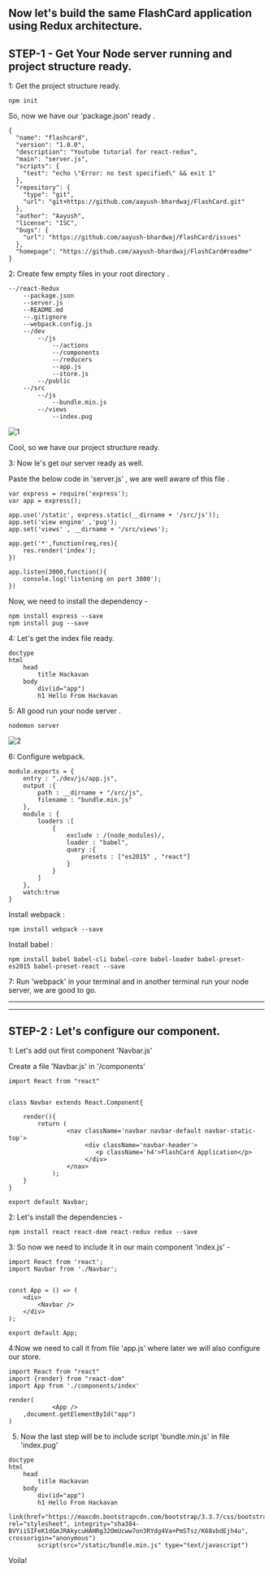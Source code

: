 ## Now let's build the same FlashCard application using Redux architecture.

## STEP-1 - Get Your Node server running and project structure ready.

1: Get the project structure ready.

```
npm init
```

So, now we have our 'package.json' ready .

```
{
  "name": "flashcard",
  "version": "1.0.0",
  "description": "Youtube tutorial for react-redux",
  "main": "server.js",
  "scripts": {
    "test": "echo \"Error: no test specified\" && exit 1"
  },
  "repository": {
    "type": "git",
    "url": "git+https://github.com/aayush-bhardwaj/FlashCard.git"
  },
  "author": "Aayush",
  "license": "ISC",
  "bugs": {
    "url": "https://github.com/aayush-bhardwaj/FlashCard/issues"
  },
  "homepage": "https://github.com/aayush-bhardwaj/FlashCard#readme"
}
```

2: Create few empty files in your root directory .

```
--/react-Redux
    --package.json
    --server.js
    --README.md
    --.gitignore
    --webpack.config.js
    --/dev
        --/js
            --/actions
            --/components
            --/reducers
            --app.js
            --store.js
        --/public
    --/src
        --/js
            --bundle.min.js
        --/views
            --index.pug
```
![1](https://cloud.githubusercontent.com/assets/10152651/22181774/dcb863e4-e0b8-11e6-8448-1c21c11bc8d5.png)

Cool, so we have our project structure ready.

3: Now le's get our server ready as well.

Paste the below code in 'server.js' , we are well aware of this file .

```
var express = require('express');
var app = express();

app.use('/static', express.static(__dirname + '/src/js'));
app.set('view engine' ,'pug');
app.set('views' , __dirname + '/src/views');

app.get('*',function(req,res){
    res.render('index');
})

app.listen(3000,function(){
    console.log('listening on port 3000');
})
```

Now, we need to install the dependency -

```
npm install express --save
npm install pug --save
```

4: Let's get the index file ready.

```
doctype
html
    head
        title Hackavan
    body
        div(id="app")
        h1 Hello From Hackavan
```

5: All good run your node server .

```
nodemon server
```
![2](https://cloud.githubusercontent.com/assets/10152651/22181818/56832b86-e0ba-11e6-91c7-8766d5088238.png)

6: Configure webpack.

```
module.exports = {
    entry : "./dev/js/app.js",
    output :{
        path : __dirname + "/src/js",
        filename : "bundle.min.js"
    },
    module : {
        loaders :[
            {
                exclude : /(node_modules)/,
                loader : "babel",
                query :{
                    presets : ["es2015" , "react"]
                }
            }
        ]
    },
    watch:true
}
```
Install webpack :

```
npm install webpack --save
```
Install babel : 

```
npm install babel babel-cli babel-core babel-loader babel-preset-es2015 babel-preset-react --save
```

7: Run 'webpack' in your terminal and in another terminal run your node server, we are good to go.

---
---

## STEP-2 : Let's configure our component.

1: Let's add out first component 'Navbar.js'

Create a file 'Navbar.js' in '/components'

```
import React from "react"


class Navbar extends React.Component{

    render(){
        return (
                <nav className='navbar navbar-default navbar-static-top'>
                     <div className='navbar-header'>
                        <p className='h4'>FlashCard Application</p>
                     </div>
                </nav>
            );
    }
}

export default Navbar;
```
2: Let's install the dependencies -

```
npm install react react-dom react-redux redux --save
```

3: So now we need to include it in our main component 'index.js' -

```
import React from 'react';
import Navbar from './Navbar';


const App = () => (
    <div>
        <Navbar />
    </div>
);

export default App;
```

4:Now we need to call it from file 'app.js' where later we will also configure our store.

```
import React from "react"
import {render} from "react-dom"
import App from './components/index'

render(
            <App />
    ,document.getElementById("app")
)
```

5. Now the last step will be to include script 'bundle.min.js' in file 'index.pug'

```
doctype
html
    head
        title Hackavan
    body
        div(id="app")
        h1 Hello From Hackavan
        link(href="https://maxcdn.bootstrapcdn.com/bootstrap/3.3.7/css/bootstrap.min.css", rel="stylesheet", integrity="sha384-BVYiiSIFeK1dGmJRAkycuHAHRg32OmUcww7on3RYdg4Va+PmSTsz/K68vbdEjh4u", crossorigin="anonymous")
        script(src="/static/bundle.min.js" type="text/javascript")
```

Voila!


